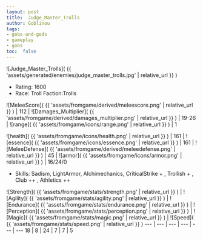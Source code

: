 ```yaml
---
layout: post
title:  Judge_Master_Trolls
author: Goblinou
tags:
- gobs-and-gods
- gameplay
- gobs
toc:  false
---
```


![Judge_Master_Trolls]( {{ 'assets/generated/enemies/judge_master_trolls.jpg' | relative_url }} )
- Rating: 1600
- Race: Troll  Faction:Trolls

![MeleeScore]( {{ 'assets/fromgame/derived/meleescore.png' | relative_url }} ) | 112 | ![Damages_Multiplier]( {{ 'assets/fromgame/derived/damages_multiplier.png' | relative_url }} ) | 19-26 | ![range]( {{ 'assets/fromgame/icons/range.png' | relative_url }} ) | 1


![health]( {{ 'assets/fromgame/icons/health.png' | relative_url }} ) | 161 | ![essence]( {{ 'assets/fromgame/icons/essence.png' | relative_url }} ) | 161 | ![MeleeDefense]( {{ 'assets/fromgame/derived/meleedefense.png' | relative_url }} ) | 45 | ![armor]( {{ 'assets/fromgame/icons/armor.png' | relative_url }} ) | 16/24/0

* Skills: Sadism, LightArmor, Alchimechanics, CriticalStrike + , Trollish + , Club ++ , Athletics ++ 

![Strength]( {{ 'assets/fromgame/stats/strength.png' | relative_url }} ) | ![Agility]( {{ 'assets/fromgame/stats/agility.png' | relative_url }} ) | ![Endurance]( {{ 'assets/fromgame/stats/endurance.png' | relative_url }} ) | ![Perception]( {{ 'assets/fromgame/stats/perception.png' | relative_url }} ) | ![Magic]( {{ 'assets/fromgame/stats/magic.png' | relative_url }} ) | ![Speed]( {{ 'assets/fromgame/stats/speed.png' | relative_url }} )
--- | --- | --- | --- | --- | ---
18 | 8 | 24 | 7 | 7 | 5
